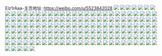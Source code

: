 Elz1rAaa-主页地址: https://weibo.com/u/5523842028 
![](https://wx4.sinaimg.cn/mw2000/0061PtEggy1h9apero4uij30jq135ac2.jpg) 
![](https://wx4.sinaimg.cn/mw2000/0061PtEggy1h9aoh2g0lqj30n01dswyk.jpg) 
![](https://wx4.sinaimg.cn/mw2000/0061PtEggy1h9aogzxuhcj30n01dswzp.jpg) 
![](https://wx4.sinaimg.cn/mw2000/0061PtEggy1h986dzpng3j30zk1bfail.jpg) 
![](https://wx4.sinaimg.cn/mw2000/0061PtEggy1h94dehxf6sj30u01hc7f2.jpg) 
![](https://wx4.sinaimg.cn/mw2000/0061PtEggy1h924cxkgm1j31sc2dsqv5.jpg) 
![](https://wx4.sinaimg.cn/mw2000/0061PtEggy1h8xy2in9gkj30n014g496.jpg) 
![](https://wx4.sinaimg.cn/mw2000/0061PtEggy1h8xy2jarwjj30k00zkq7j.jpg) 
![](https://wx4.sinaimg.cn/mw2000/0061PtEggy1h8xy3mgtmij31400u0n5p.jpg) 
![](https://wx4.sinaimg.cn/mw2000/0061PtEggy1h8xtzfdw40j30n00ueq85.jpg) 
![](https://wx4.sinaimg.cn/mw2000/0061PtEggy1h8wv4z5es6j30k00zkn30.jpg) 
![](https://wx4.sinaimg.cn/mw2000/0061PtEggy1h8wv3xhqzej32c0340hdt.jpg) 
![](https://wx4.sinaimg.cn/mw2000/0061PtEggy1h8wv411zt9j30u01hc11n.jpg) 
![](https://wx4.sinaimg.cn/mw2000/0061PtEggy1h8vgpjgvs9j32c0340hdv.jpg) 
![](https://wx4.sinaimg.cn/mw2000/0061PtEggy1h8vgpkoeijj32c0340b2a.jpg) 
![](https://wx4.sinaimg.cn/mw2000/0061PtEggy1h8vdjq3f7yj32c03404qq.jpg) 
![](https://wx4.sinaimg.cn/mw2000/0061PtEggy1h8tb94kn8pj30l9108dld.jpg) 
![](https://wx4.sinaimg.cn/mw2000/0061PtEggy1h8taxvzlyej30n012c0xp.jpg) 
![](https://wx4.sinaimg.cn/mw2000/0061PtEggy1h8taxweebtj30n00n0adu.jpg) 
![](https://wx4.sinaimg.cn/mw2000/0061PtEggy1h8tb0q22u2j311810p496.jpg) 
![](https://wx4.sinaimg.cn/mw2000/0061PtEggy1h8n439iadzj30n014c4dv.jpg) 
![](https://wx4.sinaimg.cn/mw2000/0061PtEggy1h8n43a0ndgj30n014516x.jpg) 
![](https://wx4.sinaimg.cn/mw2000/0061PtEggy1h8n43b8rymj30n014i7mj.jpg) 
![](https://wx4.sinaimg.cn/mw2000/0061PtEggy1h8n438lymij30n00ui4bq.jpg) 
![](https://wx4.sinaimg.cn/mw2000/0061PtEggy1h8irl9xoezj30ja0nntcl.jpg) 
![](https://wx4.sinaimg.cn/mw2000/0061PtEggy1h8czy32sojj31o02804qp.jpg) 
![](https://wx4.sinaimg.cn/mw2000/0061PtEggy1h8czy1j2a8j32801o0e81.jpg) 
![](https://wx4.sinaimg.cn/mw2000/0061PtEggy1h8czxzj70cj32801o04qp.jpg) 
![](https://wx4.sinaimg.cn/mw2000/0061PtEggy1h8czy4w6wzj31o0280b29.jpg) 
![](https://wx4.sinaimg.cn/mw2000/0061PtEggy1h8czxx57r1j32c03407wh.jpg) 
![](https://wx4.sinaimg.cn/mw2000/0061PtEggy1h8aani9m2dj30n01dstyj.jpg) 
![](https://wx4.sinaimg.cn/mw2000/0061PtEggy1h8aany5md9j30n01dsazm.jpg) 
![](https://wx4.sinaimg.cn/mw2000/0061PtEggy1h8aaodfx3sj30n01dsty0.jpg) 
![](https://wx4.sinaimg.cn/mw2000/0061PtEggy1h8aaolzrz2j30n01dsh98.jpg) 
![](https://wx4.sinaimg.cn/mw2000/0061PtEggy1h8aaouhqn0j30n01ds4ox.jpg) 
![](https://wx4.sinaimg.cn/mw2000/0061PtEggy1h8aaoxnev7j30ms0v1tcx.jpg) 
![](https://wx4.sinaimg.cn/mw2000/0061PtEggy1h8aamrq4n3j30n01dse6c.jpg) 
![](https://wx4.sinaimg.cn/mw2000/0061PtEggy1h86wq8ptehj31tp2fmqnh.jpg) 
![](https://wx4.sinaimg.cn/mw2000/0061PtEggy1h83x3kau19j30zj0juq77.jpg) 
![](https://wx4.sinaimg.cn/mw2000/0061PtEggy1h83x3jwgwgj312w0lxq8m.jpg) 
![](https://wx4.sinaimg.cn/mw2000/0061PtEggy1h81sh4dxo3j30n01ds4dx.jpg) 
![](https://wx4.sinaimg.cn/mw2000/0061PtEggy1h81pldyy7uj31o0280e81.jpg) 
![](https://wx4.sinaimg.cn/mw2000/0061PtEggy1h81pooetrrj30rs0ku78k.jpg) 
![](https://wx4.sinaimg.cn/mw2000/0061PtEggy1h81pop4ngdj32801o0hdt.jpg) 
![](https://wx4.sinaimg.cn/mw2000/0061PtEggy1h80hx90cn4j31sc2ds4qp.jpg) 
![](https://wx4.sinaimg.cn/mw2000/0061PtEggy1h80hxbwt67j31sc2ds4qp.jpg) 
![](https://wx4.sinaimg.cn/mw2000/0061PtEggy1h7vldkvea5j30n016pq7q.jpg) 
![](https://wx4.sinaimg.cn/mw2000/0061PtEggy1h7un53imfzj30zk1bfgrs.jpg) 
![](https://wx4.sinaimg.cn/mw2000/0061PtEggy1h7un53587vj30zk1bfgs2.jpg) 
![](https://wx4.sinaimg.cn/mw2000/0061PtEggy1h7u950xuj0j32c0340e82.jpg) 
![](https://wx4.sinaimg.cn/mw2000/0061PtEggy1h7u9540zd7j32c03401kx.jpg) 
![](https://wx4.sinaimg.cn/mw2000/0061PtEggy1h7s7cr3zx9j30p80vkaf2.jpg) 
![](https://wx4.sinaimg.cn/mw2000/0061PtEggy1h7ndg3w9joj3140062wev.jpg) 
![](https://wx4.sinaimg.cn/mw2000/0061PtEggy1h7n8qj9ngcj32c0340e82.jpg) 
![](https://wx4.sinaimg.cn/mw2000/0061PtEggy1h7n8qhioq4j30u01hcn4j.jpg) 
![](https://wx4.sinaimg.cn/mw2000/0061PtEggy1h7n8qlnj40j32c0340npe.jpg) 
![](https://wx4.sinaimg.cn/mw2000/0061PtEggy1h7n8qnigihj33402c0x6q.jpg) 
![](https://wx4.sinaimg.cn/mw2000/0061PtEggy1h7n8qpspfkj32c0340npd.jpg) 
![](https://wx4.sinaimg.cn/mw2000/0061PtEggy1h7n8qs5ryyj32c0340hdt.jpg) 
![](https://wx4.sinaimg.cn/mw2000/0061PtEggy1h7ll7t0qkoj33402c0kjm.jpg) 
![](https://wx4.sinaimg.cn/mw2000/0061PtEggy1h7hxsra63nj31rf2cknpd.jpg) 
![](https://wx4.sinaimg.cn/mw2000/0061PtEggy1h7gr6pi919j31o00xs448.jpg) 
![](https://wx4.sinaimg.cn/mw2000/0061PtEggy1h7gr6ozb98j31o00xsdlw.jpg) 
![](https://wx4.sinaimg.cn/mw2000/0061PtEggy1h7gr6pxbl2j31o00xsn41.jpg) 
![](https://wx4.sinaimg.cn/mw2000/0061PtEggy1h7gr6qjyn4j31o00xsn37.jpg) 
![](https://wx4.sinaimg.cn/mw2000/0061PtEggy1h7dasoe0ovj30ky162t9f.jpg) 
![](https://wx4.sinaimg.cn/mw2000/0061PtEggy1h7dau3i1qvj30n90v0dpk.jpg) 
![](https://wx4.sinaimg.cn/mw2000/0061PtEggy1h7daxvpo62j31nw1nw7wh.jpg) 
![](https://wx4.sinaimg.cn/mw2000/0061PtEggy1h7daxunla6j32801o0qv5.jpg) 
![](https://wx4.sinaimg.cn/mw2000/0061PtEggy1h7aers4v5dj32zn2c0kjm.jpg) 
![](https://wx4.sinaimg.cn/mw2000/0061PtEggy1h7aerw90uaj33402c0u0x.jpg) 
![](https://wx4.sinaimg.cn/mw2000/0061PtEggy1h7aernkrwrj33402c0wrl.jpg) 
![](https://wx4.sinaimg.cn/mw2000/0061PtEggy1h78icgxkugj32c03407wj.jpg) 
![](https://wx4.sinaimg.cn/mw2000/0061PtEggy1h78iceqzlaj32c0340b29.jpg) 
![](https://wx4.sinaimg.cn/mw2000/0061PtEggy1h78icib6ggj32c0340u0x.jpg) 
![](https://wx4.sinaimg.cn/mw2000/0061PtEggy1h78icj4p0pj31o01o04qp.jpg) 
![](https://wx4.sinaimg.cn/mw2000/0061PtEggy1h78icjxhzej32801o0npd.jpg) 
![](https://wx4.sinaimg.cn/mw2000/0061PtEggy1h78ickuqn3j32801o0u0x.jpg) 
![](https://wx4.sinaimg.cn/mw2000/0061PtEggy1h78ie1q1fzj32c0340npe.jpg) 
![](https://wx4.sinaimg.cn/mw2000/0061PtEggy1h78ie03yn8j32801o0e81.jpg) 
![](https://wx4.sinaimg.cn/mw2000/0061PtEggy1h78ifb16s1j30n01dsjxp.jpg) 
![](https://wx4.sinaimg.cn/mw2000/0061PtEggy1h77cwupnjtj30n01dsk5c.jpg) 
![](https://wx4.sinaimg.cn/mw2000/0061PtEggy1h76gpt9xhkj30n01ds0vf.jpg) 
![](https://wx4.sinaimg.cn/mw2000/0061PtEggy1h76elkrx62j30u014045d.jpg) 
![](https://wx4.sinaimg.cn/mw2000/0061PtEggy1h75vedtoyij31jw1xve81.jpg) 
![](https://wx4.sinaimg.cn/mw2000/0061PtEggy1h75vecfzvpj32801o07wh.jpg) 
![](https://wx4.sinaimg.cn/mw2000/0061PtEggy1h75veeaj4pj30u01hctit.jpg) 
![](https://wx4.sinaimg.cn/mw2000/0061PtEggy1h72vd1f0akj32c0340b2a.jpg) 
![](https://wx4.sinaimg.cn/mw2000/0061PtEggy1h71oo7kv64j32c0340npe.jpg) 
![](https://wx4.sinaimg.cn/mw2000/0061PtEggy1h71ooa1n83j33402c0b2b.jpg) 
![](https://wx4.sinaimg.cn/mw2000/0061PtEggy1h71j7q1r4xj31400u0q9g.jpg) 
![](https://wx4.sinaimg.cn/mw2000/0061PtEggy1h6xxky5azcj30n00dsmyw.jpg) 
![](https://wx4.sinaimg.cn/mw2000/0061PtEggy1h6vt6lndd5j30k212ht9o.jpg) 
![](https://wx4.sinaimg.cn/mw2000/0061PtEggy1h6vtamlly0j30jo145ads.jpg) 
![](https://wx4.sinaimg.cn/mw2000/0061PtEggy1h6upzejq7fj30n01dsk16.jpg) 
![](https://wx4.sinaimg.cn/mw2000/0061PtEggy1h6rek2m40uj30n01dsaoh.jpg) 
![](https://wx4.sinaimg.cn/mw2000/0061PtEggy1h6pp33i9rjj30xp18xk58.jpg) 
![](https://wx4.sinaimg.cn/mw2000/0061PtEggy1h6pp33zh5ej30zd1b5k42.jpg) 
![](https://wx4.sinaimg.cn/mw2000/0061PtEggy1h6pp34jyv0j30z41at17z.jpg) 
![](https://wx4.sinaimg.cn/mw2000/0061PtEggy1h6pp350rb4j312n1fi4a2.jpg) 
![](https://wx4.sinaimg.cn/mw2000/0061PtEggy1h6pp360ylaj325e2v7u0x.jpg) 
![](https://wx4.sinaimg.cn/mw2000/0061PtEggy1h6pp36qpf3j31m725l11t.jpg) 
![](https://wx4.sinaimg.cn/mw2000/0061PtEggy1h6pp37i0lrj31ly25adn4.jpg) 
![](https://wx4.sinaimg.cn/mw2000/0061PtEggy1h6pp3898udj31so2e8tfo.jpg) 
![](https://wx4.sinaimg.cn/mw2000/0061PtEggy1h6pp32x42ij30n013lag2.jpg) 
![](https://wx4.sinaimg.cn/mw2000/0061PtEggy1h6nv8ytf7jj30u0140dmw.jpg) 
![](https://wx4.sinaimg.cn/mw2000/0061PtEggy1h6nv8z86qlj30u0140qaq.jpg) 
![](https://wx4.sinaimg.cn/mw2000/0061PtEggy1h6nv8zkfeej30u0140gre.jpg) 
![](https://wx4.sinaimg.cn/mw2000/0061PtEggy1h6l5rquwojj30my10lgn2.jpg) 
![](https://wx4.sinaimg.cn/mw2000/0061PtEggy1h6l5rrm6e2j30n013ldgy.jpg) 
![](https://wx4.sinaimg.cn/mw2000/0061PtEggy1h6l5rsqz6ej30u01cjdi7.jpg) 
![](https://wx4.sinaimg.cn/mw2000/0061PtEggy1h6j1g2863dj30n00uoq5i.jpg) 
![](https://wx4.sinaimg.cn/mw2000/0061PtEggy1h6j1g4ibgkj30n00uodpd.jpg) 
![](https://wx4.sinaimg.cn/mw2000/0061PtEggy1h6j1g3c20sj30n00uo0y0.jpg) 
![](https://wx4.sinaimg.cn/mw2000/0061PtEggy1h6j1g7w2uqj30n00uotdr.jpg) 
![](https://wx4.sinaimg.cn/mw2000/0061PtEggy1h6j1g8mc7rj30n00uogm3.jpg) 
![](https://wx4.sinaimg.cn/mw2000/0061PtEggy1h6j1g023mpj30n00ujwfz.jpg) 
![](https://wx4.sinaimg.cn/mw2000/0061PtEggy1h6j1g5dh5sj30n00sc78w.jpg) 
![](https://wx4.sinaimg.cn/mw2000/0061PtEggy1h6j1g75gqdj30n00x8wi2.jpg) 
![](https://wx4.sinaimg.cn/mw2000/0061PtEggy1h6j1g6la1aj30n00y1te2.jpg) 
![](https://wx4.sinaimg.cn/mw2000/0061PtEggy1h6hyuyj9enj30n006j3zc.jpg) 
![](https://wx4.sinaimg.cn/mw2000/0061PtEggy1h6hhyn00q6j30n01ds119.jpg) 
![](https://wx4.sinaimg.cn/mw2000/0061PtEggy1h6hhynidfej30n00s4n00.jpg) 
![](https://wx4.sinaimg.cn/mw2000/0061PtEggy1h6hds21klpj32c03407gf.jpg) 
![](https://wx4.sinaimg.cn/mw2000/0061PtEggy1h6enywoftej31sc2dsaxy.jpg) 
![](https://wx4.sinaimg.cn/mw2000/0061PtEggy1h6enyf34tnj30u01hc7an.jpg) 
![](https://wx4.sinaimg.cn/mw2000/0061PtEggy1h6enykyw72j32c03401kz.jpg) 
![](https://wx4.sinaimg.cn/mw2000/0061PtEggy1h6enyo2y2cj30u01hck4p.jpg) 
![](https://wx4.sinaimg.cn/mw2000/0061PtEggy1h6ejjwatmxj32c03407wi.jpg) 
![](https://wx4.sinaimg.cn/mw2000/0061PtEggy1h6dg093j0xj32c03404qq.jpg) 
![](https://wx4.sinaimg.cn/mw2000/0061PtEggy1h6dfztyjzhj32c0340k42.jpg) 
![](https://wx4.sinaimg.cn/mw2000/0061PtEggy1h6deumru3wj30k00p07bm.jpg) 
![](https://wx4.sinaimg.cn/mw2000/0061PtEggy1h6deuncmw2j311i0u04e2.jpg) 
![](https://wx4.sinaimg.cn/mw2000/0061PtEggy1h6deuouq9dj32c0340u0x.jpg) 
![](https://wx4.sinaimg.cn/mw2000/0061PtEggy1h6deuqeumij32c0340u0x.jpg) 
![](https://wx4.sinaimg.cn/mw2000/0061PtEggy1h6deumb02rj32c03407wh.jpg) 
![](https://wx4.sinaimg.cn/mw2000/0061PtEggy1h6deurkwyoj32c0340kjl.jpg) 
![](https://wx4.sinaimg.cn/mw2000/0061PtEggy1h69n64afpej308o07mmxo.jpg) 
![](https://wx4.sinaimg.cn/mw2000/0061PtEgly1h66ftyr82wj32c0340k7t.jpg) 
![](https://wx4.sinaimg.cn/mw2000/0061PtEgly1h63ofnn2z3j30vt16fgmt.jpg) 
![](https://wx4.sinaimg.cn/mw2000/0061PtEgly1h63of333t8j30n01dstjw.jpg) 
![](https://wx4.sinaimg.cn/mw2000/0061PtEgly1h5yftvry0qj30zk1ni48t.jpg) 
![](https://wx4.sinaimg.cn/mw2000/0061PtEgly1h5y692m8tlj30n01dsqen.jpg) 
![](https://wx4.sinaimg.cn/mw2000/0061PtEgly1h5wwv0oaqfj30e30k7gmh.jpg) 
![](https://wx4.sinaimg.cn/mw2000/0061PtEgly1h5tnb97gl2j30je0jetbc.jpg) 
![](https://wx4.sinaimg.cn/mw2000/0061PtEgly1h5snw9f2p2j32c0340kjm.jpg) 
![](https://wx4.sinaimg.cn/mw2000/0061PtEgly1h5r1y2ekdsj311a0twaj1.jpg) 
![](https://wx4.sinaimg.cn/mw2000/0061PtEgly1h5r1y1obcxj30n01dstgb.jpg) 
![](https://wx4.sinaimg.cn/mw2000/0061PtEgly1h5nhd47p0vj30n01dsdlb.jpg) 
![](https://wx4.sinaimg.cn/mw2000/0061PtEgly1h5nek6guh9j33402c04qp.jpg) 
![](https://wx4.sinaimg.cn/mw2000/0061PtEgly1h5kg96aix0j31be0qogqb.jpg) 
![](https://wx4.sinaimg.cn/mw2000/0061PtEgly1h5g41aa2b5j30n01ds1hh.jpg) 
![](https://wx4.sinaimg.cn/mw2000/0061PtEgly1h5axdx81p0j30n01ds13k.jpg) 
![](https://wx4.sinaimg.cn/mw2000/0061PtEgly1h5axdwdrfdj30n01dswpf.jpg) 
![](https://wx4.sinaimg.cn/mw2000/0061PtEgly1h51y3ugtaij30u01hcqd5.jpg) 
![](https://wx4.sinaimg.cn/mw2000/0061PtEgly1h4vzc92ntxj30u1141435.jpg) 
![](https://wx4.sinaimg.cn/mw2000/0061PtEgly1h4rq1ysv68j30zk0k0n22.jpg) 
![](https://wx4.sinaimg.cn/mw2000/0061PtEgly1h43atgtrlgj30k316n77u.jpg) 
![](https://wx4.sinaimg.cn/mw2000/0061PtEgly1h43atft8cpj30jy18idly.jpg) 
![](https://wx4.sinaimg.cn/mw2000/0061PtEgly1h43athnq33j30jx17ntcp.jpg) 
![](https://wx4.sinaimg.cn/mw2000/0061PtEgly1h3zyr20ggwj30k00zk792.jpg) 
![](https://wx4.sinaimg.cn/mw2000/0061PtEggy1h3qoyqgt3kj30n01ds78t.jpg) 
